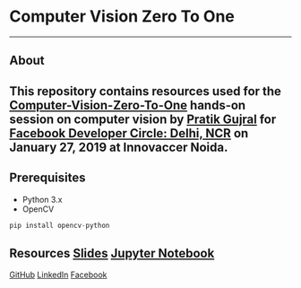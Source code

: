 # Computer Vision Zero To One
---
## About
This repository contains resources used for the [Computer-Vision-Zero-To-One](https://www.facebook.com/events/627284531033840/) hands-on session on computer vision by [Pratik Gujral](https://pratikgujral.com/) for [Facebook Developer Circle: Delhi, NCR](https://www.facebook.com/groups/DevCDelhiNCR/) on January 27, 2019 at Innovaccer Noida.
---

## Prerequisites
- Python 3.x
- OpenCV
```Python
pip install opencv-python
```

**Resources**
[Slides](https://docs.google.com/presentation/d/1WnMHvq18owQoGmDJeLXCfUgK6JN5jJ9MNBF-TuFulO4/edit?usp=sharing)
[Jupyter Notebook](./Computer-Vision-Zero-To-One.ipynb)
---

[GitHub](https://github.com/pratikgujral)  [LinkedIn](https://www.linkedin.com/in/pratikgujral/) [Facebook](https://www.facebook.com/pratikgujral)
